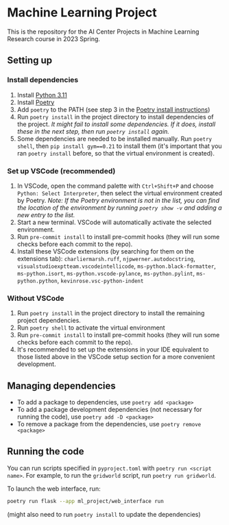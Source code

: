 # Machine Learning Project

This is the repository for the AI Center Projects in Machine Learning Research course in 2023 Spring.

## Setting up

### Install dependencies

1. Install [Python 3.11](https://www.python.org/downloads/)
1. Install [Poetry](https://python-poetry.org/docs/#installation)
1. Add `poetry` to the PATH (see step 3 in the [Poetry install instructions](https://python-poetry.org/docs/#installation))
1. Run `poetry install` in the project directory to install dependencies of the project.
*It might fail to install some dependencies. If it does, install these in the next step, then run `poetry install` again.*
1. Some dependencies are needed to be installed manually. Run `poetry shell`, then `pip install gym==0.21` to install them (it's important that you ran `poetry install` before, so that the virtual environment is created).

### Set up VSCode (recommended)

1. In VSCode, open the command palette with `Ctrl+Shift+P` and choose `Python: Select Interpreter`, then select the virtual environment created by Poetry.
  *Note: If the Poetry environment is not in the list, you can find the location of the environment by running `poetry show -v` and adding a new entry to the list.*
1. Start a new terminal. VSCode will automatically activate the selected environment.
1. Run `pre-commit install` to install pre-commit hooks (they will run some checks before each commit to the repo).
1. Install these VSCode extensions (by searching for them on the extensions tab): `charliermarsh.ruff`, `njpwerner.autodocstring`, `visualstudioexptteam.vscodeintellicode`, `ms-python.black-formatter`, `ms-python.isort`, `ms-python.vscode-pylance`, `ms-python.pylint`, `ms-python.python`, `kevinrose.vsc-python-indent`

### Without VSCode

1. Run `poetry install` in the project directory to install the remaining project dependencies.
1. Run `poetry shell` to activate the virtual environment
1. Run `pre-commit install` to install pre-commit hooks (they will run some checks before each commit to the repo).
1. It's recommended to set up the extensions in your IDE equivalent to those listed above in the VSCode setup section for a more convenient development.

## Managing dependencies

- To add a package to dependencies, use `poetry add <package>`
- To add a package development dependencies (not necessary for running the code), use `poetry add -D <package>`
- To remove a package from the dependencies, use `poetry remove <package>`

## Running the code

You can run scripts specified in `pyproject.toml` with `poetry run <script name>`. For example, to run the `gridworld` script, run `poetry run gridworld`.

To launch the web interface, run:

```bash
poetry run flask --app ml_project/web_interface run
```

(might also need to run `poetry install` to update the dependencies)
